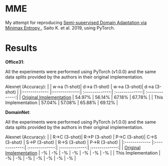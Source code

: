 # MME

My attempt for reproducing [Semi-supervised Domain Adaptation via Minimax Entropy
](https://arxiv.org/abs/1904.06487), Saito K. et al. 2019, using PyTorch.



# Results

**Office31**:

All the experiments were performed using PyTorch (v1.0.0) and the same data splits provided by the authors in their original implementation.


Alexnet (Accuracy):
|      | w->a (1-shot)| d->a (1-shot) | w->a (3-shot)| d->a (3-shot) |
|:------------- |:-------------:| :-------------:| :-------------:| :-------------:|
| [Original Implementation](https://github.com/VisionLearningGroup/SSDA_MME/) | 54.97% | 56.14% | 67.18% | 67.78% |
| This Implementation | 57.04% | 57.08% | 65.88% | 69.12% |



**DomainNet**:

All the experiments were performed using PyTorch (v1.0.0) and the same data splits provided by the authors in their original implementation.


Alexnet (Accuracy):
|      | R->C (3-shot)| R->P (3-shot) | P->C (3-shot)| C->S (3-shot) | S->P (3-shot) | R->S (3-shot) | P->R (3-shot) |
|:------------- |:-------------:| :-------------:| :-------------:| :-------------:|
| [Original Implementation](https://github.com/VisionLearningGroup/SSDA_MME/) | -% | -% | -% | -% | -% | -% | -% | 
| This Implementation | -% | -% | -% | -% | -% | -% | -% | 
